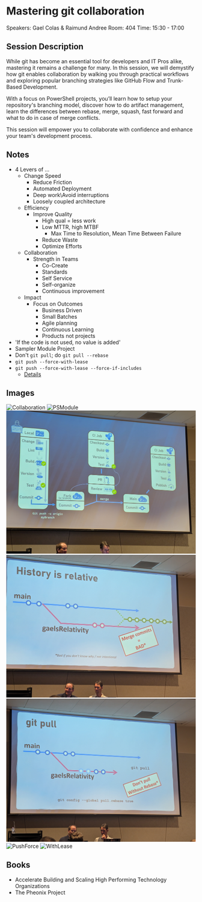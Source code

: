 # Mastering git collaboration

Speakers: Gael Colas & Raimund Andree
Room: 404
Time: 15:30 - 17:00

## Session Description

While git has become an essential tool for developers and IT Pros alike, mastering it remains a challenge for many. In this session, we will demystify how git enables collaboration by walking you through practical workflows and exploring popular branching strategies like GitHub Flow and Trunk-Based Development.

With a focus on PowerShell projects, you’ll learn how to setup your repository's branching model, discover how to do artifact management, learn the differences between rebase, merge, squash, fast forward and what to do in case of merge conflicts.

This session will empower you to collaborate with confidence and enhance your team's development process.

## Notes

- 4 Levers of ...
  - Change Speed
    - Reduce Friction
    - Automated Deployment
    - Deep work\Avoid interruptions
    - Loosely coupled architecture
  - Efficiency
    - Improve Quality
      - High qual = less work
      - Low MTTR, high MTBF
        - Max Time to Resolution, Mean Time Between Failure
      - Reduce Waste
      - Optimize Efforts
  - Collaboration
    - Strength in Teams
      - Co-Create
      - Standards
      - Self Service
      - Self-organize
      - Continuous improvement
  - Impact
    - Focus on Outcomes
      - Business Driven
      - Small Batches
      - Agile planning
      - Continuous Learning
      - Products not projects
- 'If the code is not used, no value is added'
- Sampler Module Project
- Don't `git pull`; do `git pull --rebase`
- `git push --force-with-lease`
- `git push --force-with-lease --force-if-includes`
  - [Details](https://adamj.eu/tech/2023/10/31/git-force-push-safely/)

## Images

![Collaboration](../images/collab.jpg)
![PSModule](../images/psModule.jpg)
![CIFlow](../images/ciFlow.jpg)
![MergeCommits](../images/mergeCommits.jpg)
![PullRebase](../images/pullWithRebase.jpg)
![PushForce](../images/pushForce.jpg)
![WithLease](../images/pushWithLease.jpg)

## Books

- Accelerate Building and Scaling High Performing Technology Organizations
- The Pheonix Project
